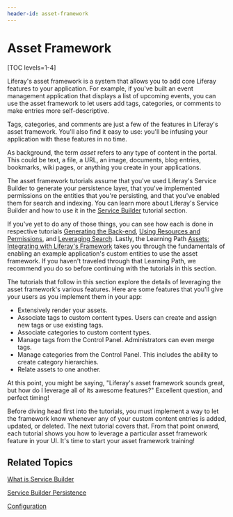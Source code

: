 ```yaml
---
header-id: asset-framework
---
```


# Asset Framework

[TOC levels=1-4]

Liferay's asset framework is a system that allows you to add core Liferay 
features to your application. For example, if you've built an event management
application that displays a list of upcoming events, you can use the asset
framework to let users add tags, categories, or comments to make entries more
self-descriptive. 

Tags, categories, and comments are just a few of the features in Liferay's
asset framework. You'll also find it easy to use: you'll be infusing your
application with these features in no time. 

As background, the term *asset* refers to any type of content in the portal.
This could be text, a file, a URL, an image, documents, blog entries, bookmarks,
wiki pages, or anything you create in your applications. 

The asset framework tutorials assume that you've used Liferay's Service Builder
to generate your persistence layer, that you've implemented permissions on the
entities that you're persisting, and that you've enabled them for search and
indexing. You can learn more about Liferay's Service Builder and how to use it
in the
[Service Builder](/docs/7-0/tutorials/-/knowledge_base/t/service-builder)
tutorial section.

If you've yet to do any of those things, you can see how each is done
in respective tutorials
[Generating the Back-end](/docs/7-0/tutorials/-/knowledge_base/t/generating-the-back-end),
[Using Resources and Permissions](/docs/7-0/tutorials/-/knowledge_base/t/using-resources-and-permissions),
and
[Leveraging Search](/docs/7-0/tutorials/-/knowledge_base/t/leveraging-search). 
Lastly, the Learning Path
[Assets: Integrating with Liferay's Framework](/docs/7-0/tutorials/-/knowledge_base/t/assets-integrating-with-liferays-framework)
takes you through the fundamentals of enabling an example application's custom
entities to use the asset framework. If you haven't traveled through that
Learning Path, we recommend you do so before continuing with the tutorials in
this section.

The tutorials that follow in this section explore the details of leveraging the
asset framework's various features. Here are some features that you'll give your
users as you implement them in your app: 

-  Extensively render your assets.
-  Associate tags to custom content types. Users can create and assign new
   tags or use existing tags. 
-  Associate categories to custom content types. 
-  Manage tags from the Control Panel. Administrators can even merge tags. 
-  Manage categories from the Control Panel. This includes the ability to
   create category hierarchies. 
-  Relate assets to one another. 
<!-- 
-  Associate comments with assets.
-  Rate assets, using a five star rating system. 
-  Assign social bookmarks to assets. Bookmark types include tweets, Facebook
   likes, and +1 (Google Plus). 
-  Add custom fields to assets. 
-  Flag an asset's content as inappropriate. 
-  Track the number of times an asset is viewed. 
-  Integrate workflow with assets. 
- Publish asset content using the Asset Publisher portlet. The Asset Publisher
   lets you publish dynamic asset lists or manually selected asset lists. It
   can also show an asset summary view with a link to the full view.
-->

At this point, you might be saying, "Liferay's asset framework sounds great, but
how do I leverage all of its awesome features?" Excellent question, and perfect
timing! 

Before diving head first into the tutorials, you must implement a way to let the
framework know whenever any of your custom content entries is added, updated, or
deleted. The next tutorial covers that. From that point onward, each tutorial
shows you how to leverage a particular asset framework feature in your UI.
It's time to start your asset framework training!

## Related Topics

[What is Service Builder](/docs/7-0/tutorials/-/knowledge_base/t/what-is-service-builder)

[Service Builder Persistence](/docs/7-0/tutorials/-/knowledge_base/t/service-builder-persistence)

[Configuration](/docs/7-0/tutorials/-/knowledge_base/t/configuration)
